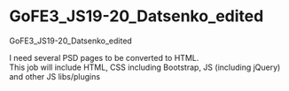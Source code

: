 # GoFE3_JS19-20_Datsenko_edited
GoFE3_JS19-20_Datsenko_edited

I need several PSD pages to be converted to HTML. <br>
This job will include HTML, CSS including Bootstrap, JS (including jQuery) and other JS libs/plugins
